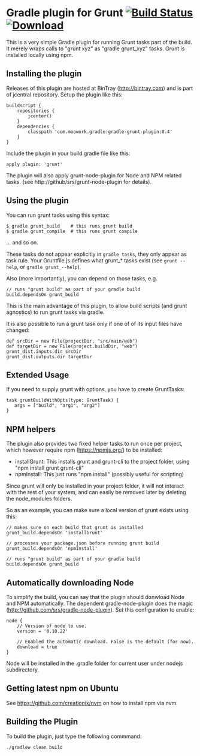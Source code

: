 Gradle plugin for Grunt [![Build Status](https://travis-ci.org/srs/gradle-grunt-plugin.png?branch=master)](https://travis-ci.org/srs/gradle-grunt-plugin) [![Download](https://api.bintray.com/packages/srs/maven/gradle-grunt-plugin/images/download.png)](https://bintray.com/srs/maven/gradle-grunt-plugin)
=======================

This is a very simple Gradle plugin for running Grunt tasks part of the build.
It merely wraps calls to "grunt xyz" as "gradle grunt_xyz" tasks. Grunt is installed locally using npm.


Installing the plugin
---------------------

Releases of this plugin are hosted at BinTray (http://bintray.com) and is part of jcentral repository.
Setup the plugin like this:

	buildscript {
		repositories {
			jcenter()
		}
    	dependencies {
			classpath 'com.moowork.gradle:gradle-grunt-plugin:0.4'
    	}
	}

Include the plugin in your build.gradle file like this:

    apply plugin: 'grunt'

The plugin will also apply grunt-node-plugin for Node and NPM related tasks. (see http://github/srs/grunt-node-plugin for details).

Using the plugin
----------------

You can run grunt tasks using this syntax:

    $ gradle grunt_build    # this runs grunt build
    $ gradle grunt_compile  # this runs grunt compile

... and so on.

These tasks do not appear explicitly in `gradle tasks`, they only appear as task rule.
Your Gruntfile.js defines what grunt_* tasks exist (see `grunt --help`, or `gradle grunt_--help`).

Also (more importantly), you can depend on those tasks, e.g.

    // runs "grunt build" as part of your gradle build
    build.dependsOn grunt_build

This is the main advantage of this plugin, to allow build
scripts (and grunt agnostics) to run grunt tasks via gradle.

It is also possible to run a grunt task only if one of of its input files have changed:

    def srcDir = new File(projectDir, "src/main/web")
    def targetDir = new File(project.buildDir, "web")
    grunt_dist.inputs.dir srcDir
    grunt_dist.outputs.dir targetDir

Extended Usage
--------------

If you need to supply grunt with options, you have to create GruntTasks:

    task gruntBuildWithOpts(type: GruntTask) {
       args = ["build", "arg1", "arg2"]
    }


NPM helpers
-----------

The plugin also provides two fixed helper tasks to run once per project, which
however require npm (https://npmjs.org/) to be installed:

 - installGrunt: This installs grunt and grunt-cli to the project folder, using "npm install grunt grunt-cli"
 - npmInstall: This just runs "npm install" (possibly useful for scripting)

Since grunt will only be installed in your project folder, it will not
interact with the rest of your system, and can easily be removed later by
deleting the node_modules folders.

So as an example, you can make sure a local version of grunt exists using this:

    // makes sure on each build that grunt is installed
    grunt_build.dependsOn 'installGrunt'

    // processes your package.json before running grunt build
    grunt_build.dependsOn 'npmInstall'

    // runs "grunt build" as part of your gradle build
    build.dependsOn grunt_build


Automatically downloading Node
------------------------------

To simplify the build, you can say that the plugin should donwload Node and NPM automatically. The dependent
gradle-node-plugin does the magic (http://github.com/srs/gradle-node-plugin). Set this configuration to enable:

    node {
        // Version of node to use.
        version = '0.10.22'

        // Enabled the automatic download. False is the default (for now).
        download = true
    }

Node will be installed in the .gradle folder for current user under nodejs subdirectory.


Getting latest npm on Ubuntu
----------------------------

See https://github.com/creationix/nvm on how to install npm via nvm.

Building the Plugin
-------------------

To build the plugin, just type the following commmand:

    ./gradlew clean build

